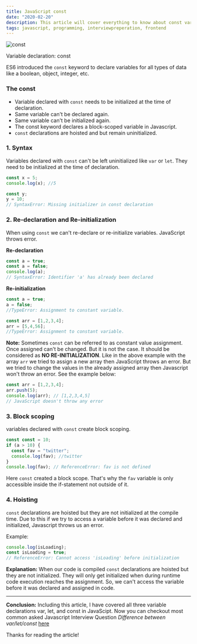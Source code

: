 ```yaml
---
title: JavaScript const
date: "2020-02-20"
description: This article will cover everything to know about const variable declaration in JavaScript
tags: javascript, programming, interviewpreperation, frontend
---
```


![const](/images/const.png)

Variable declaration: const

ES6 introduced the `const` keyword to declare variables for all types of data like a boolean, object, integer, etc.

### The const

- Variable declared with `const` needs to be initialized at the time of declaration.
- Same variable can't be declared again.
- Same variable can't be initialized again.
- The const keyword declares a block-scoped variable in Javascript.
- `const` declarations are hoisted and but remain uninitialized.

### 1. Syntax

Variables declared with `const` can't be left uninitialized like `var` or `let`. They need to be initialized at the time of declaration.

```javascript
const x = 5;
console.log(x); //5

const y;
y = 10;
// SyntaxError: Missing initializer in const declaration
```

### 2. Re-declaration and Re-initialization

When using `const` we can't re-declare or re-initialize variables. JavaScript throws error.

**Re-declaration**

```javascript
const a = true;
const a = false;
console.log(a); 
// SyntaxError: Identifier 'a' has already been declared
```

**Re-initialization**

```javascript
const a = true;
a = false;
//TypeError: Assignment to constant variable.

const arr = [1,2,3,4];
arr = [5,4,56];
//TypeError: Assignment to constant variable.
```

**Note:** Sometimes `const` can be referred to as constant value assignment. Once assigned can't be changed. But it is not the case. It should be considered as **NO RE-INITIALIZATION**.
Like in the above example with the array `arr` we tried to assign a new array then JavaScript throws an error. But we tried to change the values in the already assigned array then Javascript won't throw an error. See the example below:

```javascript
const arr = [1,2,3,4];
arr.push(5);
console.log(arr); // [1,2,3,4,5]
// JavaScript doesn't throw any error
```

### 3. Block scoping

variables declared with `const` create block scoping.

```javascript
const const = 10;
if (a > 10) {
  const fav = "twitter";
  console.log(fav); //twitter
}
console.log(fav); // ReferenceError: fav is not defined
```

Here `const` created a block scope. That's why the `fav` variable is only accessible inside the if-statement not outside of it.

### 4. Hoisting

`const` declarations are hoisted but they are not initialized at the compile time. Due to this if we try to access a variable before it was declared and initialized, Javascript throws us an error.

Example:

```javascript
console.log(isLoading);
const isLoading = true;
// ReferenceError: Cannot access 'isLoading' before initialization
```

**Explanation:**
When our code is compiled `const` declarations are hoisted but they are not initialized. They will only get initialized when during runtime code execution reaches the assignment. So, we can't access the variable before it was declared and assigned in code.

----------------------------------------------------------------------------

**Conclusion:**
Including this article, I have covered all three variable declarations var, let, and const in JavaScipt. Now you can checkout most common asked Javascript Interview Question *Difference between var/let/const* [here](/posts/var-let-const)

Thanks for reading the article!